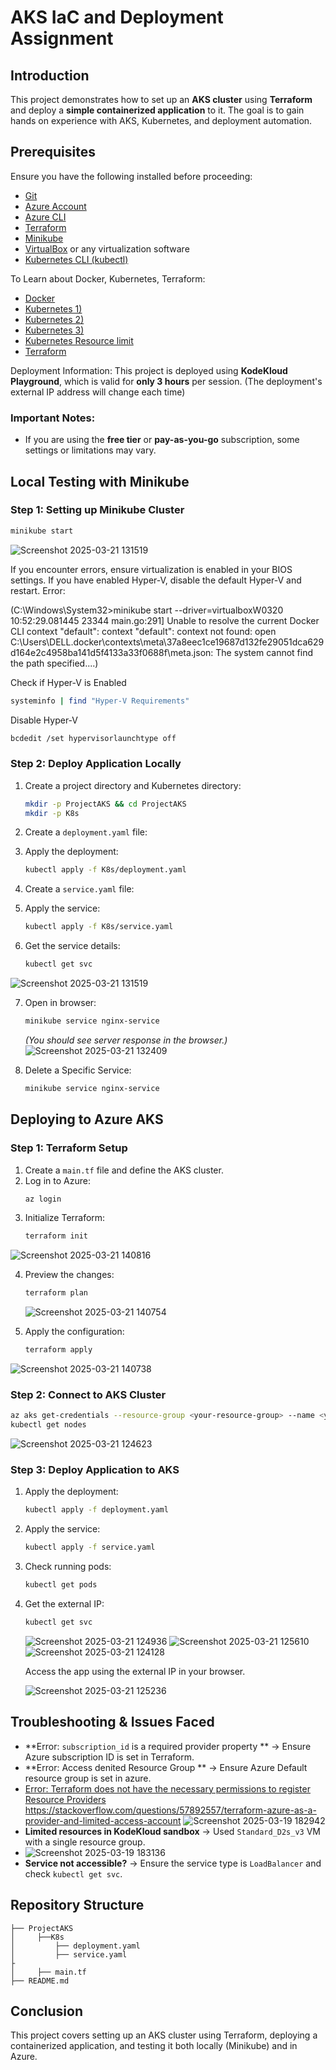  # AKS IaC and Deployment Assignment

## Introduction
This project demonstrates how to set up an **AKS cluster** using **Terraform** and deploy a **simple containerized application** to it. The goal is to gain hands on experience with AKS, Kubernetes, and deployment automation.

## Prerequisites
Ensure you have the following installed before proceeding:

- [Git](https://git-scm.com/downloads)
- [Azure Account](https://azure.microsoft.com/en-us/pricing/purchase-options/azure-account)
- [Azure CLI](https://docs.microsoft.com/en-us/cli/azure/install-azure-cli)
- [Terraform](https://developer.hashicorp.com/terraform/install)
- [Minikube](https://minikube.sigs.k8s.io/docs/start/)
- [VirtualBox](https://www.virtualbox.org/wiki/Downloads) or any virtualization software
- [Kubernetes CLI (kubectl)](https://kubernetes.io/docs/tasks/tools/install-kubectl/)

To Learn about Docker, Kubernetes, Terraform:
- [Docker](https://www.youtube.com/watch?v=slcKUz6CyLg)
- [Kubernetes 1)](https://www.youtube.com/watch?v=xvxXEK3WDfI)
- [Kubernetes 2)](https://www.youtube.com/watch?v=MIxJ9_kfP54)
- [Kubernetes 3)](https://kodekloud.com/courses/kubernetes-for-the-absolute-beginners-hands-on)
- [Kubernetes Resource limit](https://sysdig.com/blog/kubernetes-limits-requests/)
- [Terraform](https://www.youtube.com/watch?v=VZbrzp0dkCo)

Deployment Information:
This project is deployed using **KodeKloud Playground**, which is valid for **only 3 hours** per session. 
(The deployment's external IP address will change each time)

### Important Notes:
- If you are using the **free tier** or **pay-as-you-go** subscription, some settings or limitations may vary.

## Local Testing with Minikube

### Step 1: Setting up Minikube Cluster
```sh
minikube start
```
![Screenshot 2025-03-21 131519](https://github.com/user-attachments/assets/2d379121-0d59-424c-ae37-a4806eeb0b06)

If you encounter errors, ensure virtualization is enabled in your BIOS settings. If you have enabled Hyper-V, disable the default Hyper-V and restart.
Error:

(C:\Windows\System32>minikube start --driver=virtualboxW0320 10:52:29.081445   23344 main.go:291] Unable to resolve the current Docker CLI context "default": context "default": context not found: open C:\Users\DELL\.docker\contexts\meta\37a8eec1ce19687d132fe29051dca629d164e2c4958ba141d5f4133a33f0688f\meta.json: The system cannot find the path specified....)

Check if Hyper-V is Enabled
```sh
systeminfo | find "Hyper-V Requirements"
```
Disable Hyper-V
```sh
bcdedit /set hypervisorlaunchtype off
```
### Step 2: Deploy Application Locally

1. Create a project directory and Kubernetes directory:
   ```sh
   mkdir -p ProjectAKS && cd ProjectAKS
   mkdir -p K8s
   ```

2. Create a `deployment.yaml` file:

3. Apply the deployment:
   ```sh
   kubectl apply -f K8s/deployment.yaml
   ```
4. Create a `service.yaml` file:

5. Apply the service:
   ```sh
   kubectl apply -f K8s/service.yaml
   ```

6. Get the service details:
   ```sh
   kubectl get svc
   ```
![Screenshot 2025-03-21 131519](https://github.com/user-attachments/assets/f2031cfc-5b72-4f44-91b7-ca9841d3e5b7)

7. Open in browser:
   ```sh
   minikube service nginx-service
   ```
   _(You should see server response in the browser.)_
![Screenshot 2025-03-21 132409](https://github.com/user-attachments/assets/b4a22005-c99c-4cb8-8e27-532f90e19fac)

7. Delete a Specific Service:
   ```sh
   minikube service nginx-service
   ```

## Deploying to Azure AKS

### Step 1: Terraform Setup
1. Create a `main.tf` file and define the AKS cluster.
2. Log in to Azure:
   ```sh
   az login
   ```
3. Initialize Terraform:
   ```sh
   terraform init
   ```
![Screenshot 2025-03-21 140816](https://github.com/user-attachments/assets/15085558-a56e-403c-aa7a-91261f6ada75)

4. Preview the changes:
   ```sh
   terraform plan
   ```
   ![Screenshot 2025-03-21 140754](https://github.com/user-attachments/assets/e18aad6f-b616-45af-adb5-2cfefa93b915)

5. Apply the configuration:
   ```sh
   terraform apply
   ```
![Screenshot 2025-03-21 140738](https://github.com/user-attachments/assets/199486db-8d90-44d1-9552-6d0d302fffcf)


### Step 2: Connect to AKS Cluster
```sh
az aks get-credentials --resource-group <your-resource-group> --name <your-cluster-name>
kubectl get nodes
```
![Screenshot 2025-03-21 124623](https://github.com/user-attachments/assets/da9fa579-ff5a-4ec9-b877-f9cbd15d81c7)

### Step 3: Deploy Application to AKS
1. Apply the deployment:
   ```sh
   kubectl apply -f deployment.yaml
   ```
2. Apply the service:
   ```sh
   kubectl apply -f service.yaml
   ```
3. Check running pods:
   ```sh
   kubectl get pods
   ```
4. Get the external IP:
   ```sh
   kubectl get svc
   ```
   ![Screenshot 2025-03-21 124936](https://github.com/user-attachments/assets/2d1efc67-efe1-4166-bb10-5a02b0e256e6)
   ![Screenshot 2025-03-21 125610](https://github.com/user-attachments/assets/46ca079c-6b37-4c6a-b11c-36b3d963ac70)
   ![Screenshot 2025-03-21 124128](https://github.com/user-attachments/assets/cdf1d5c7-9858-4925-a864-5658790d5a59)

   Access the app using the external IP in your browser.
   
   ![Screenshot 2025-03-21 125236](https://github.com/user-attachments/assets/282c58df-e304-491e-b676-ff0056160231)

## Troubleshooting & Issues Faced
- **Error: `subscription_id` is a required provider property ** → Ensure Azure subscription ID is set in Terraform.
- **Error: Access denited Resource Group ** → Ensure Azure Default resource group is set in azure.
- [Error: Terraform does not have the necessary permissions to register Resource Providers](https://stackoverflow.com/questions/57892557/terraform-azure-as-a-provider-and-limited-access-account)
  https://stackoverflow.com/questions/57892557/terraform-azure-as-a-provider-and-limited-access-account
  ![Screenshot 2025-03-19 182942](https://github.com/user-attachments/assets/2f588dc5-7726-400c-8162-d57b6844dbb9)
- **Limited resources in KodeKloud sandbox** → Used `Standard_D2s_v3` VM with a single resource group.
- ![Screenshot 2025-03-19 183136](https://github.com/user-attachments/assets/25da7e92-c4e1-4e64-b7cd-421c103d05a0)
- **Service not accessible?** → Ensure the service type is `LoadBalancer` and check `kubectl get svc`.

## Repository Structure
```
├── ProjectAKS
│     ├──K8s
│         ├── deployment.yaml
│         ├── service.yaml
├
│     ├── main.tf
├── README.md
```

## Conclusion
This project covers setting up an AKS cluster using Terraform, deploying a containerized application, and testing it both locally (Minikube) and in Azure.
